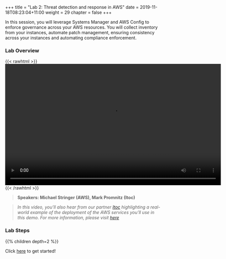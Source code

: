 +++
title = "Lab 2: Threat detection and response in AWS"
date = 2019-11-18T08:23:04+11:00
weight = 29
chapter = false
+++

In this session, you will leverage Systems Manager and AWS Config to enforce governance across your AWS resources. You will collect inventory from your instances, automate patch management, ensuring consistency across your instances and automating compliance enforcement.


### Lab Overview

{{< rawhtml >}}
<video width="696" height="392" controls>
  <source src="https://d1tqhetmq9f85b.cloudfront.net/downloads/apacsecweek-lab2.mp4" type="video/mp4">
  Your browser doesn't support video.
</video>
{{< /rawhtml >}}

>  **Speakers: Michael Stringer (AWS), Mark Promnitz (Itoc)** 

>  *In this video, you’ll also hear from our partner [Itoc](https://bit.ly/2BmNrLV)  highlighting a real-world example of the deployment of the AWS services you’ll use in this demo. For more information, please visit [here](https://bit.ly/2BmNrLV)*

### Lab Steps
{{% children depth=2 %}}

Click [here](../module2/sysmgrlabsetup) to get started!

